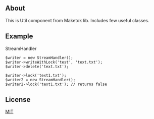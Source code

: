 About
-----

This is Util component from Maketok lib. Includes few useful classes.


Example
-------

StreamHandler


    $writer = new StreamHandler();
    $writer->writeWithLock('test', 'text.txt');
    $writer->delete('text.txt');
    
    $writer->lock('text1.txt');
    $writer2 = new StreamHandler();
    $writer2->lock('text1.txt'); // returns false



License
-------

[MIT](http://opensource.org/licenses/MIT)

